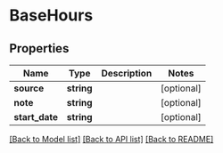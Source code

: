 # BaseHours

## Properties

 Name           | Type       | Description | Notes      
----------------|------------|-------------|------------
 **source**     | **string** |             | [optional] 
 **note**       | **string** |             | [optional] 
 **start_date** | **string** |             | [optional] 

[[Back to Model list]](../../README.md#documentation-for-models) [[Back to API list]](../../README.md#documentation-for-api-endpoints) [[Back to README]](../../README.md)


